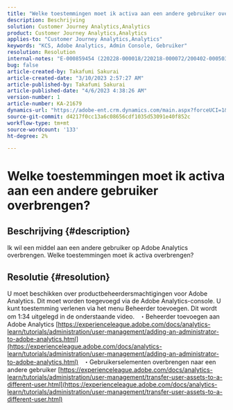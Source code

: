 ```yaml
---
title: "Welke toestemmingen moet ik activa aan een andere gebruiker overbrengen?"
description: Beschrijving
solution: Customer Journey Analytics,Analytics
product: Customer Journey Analytics,Analytics
applies-to: "Customer Journey Analytics,Analytics"
keywords: "KCS, Adobe Analytics, Admin Console, Gebruiker"
resolution: Resolution
internal-notes: "E-000859454 (220228-000018/220218-000072/200402-000503)"
bug: false
article-created-by: Takafumi Sakurai
article-created-date: "3/10/2023 2:57:27 AM"
article-published-by: Takafumi Sakurai
article-published-date: "4/6/2023 4:38:26 AM"
version-number: 1
article-number: KA-21679
dynamics-url: "https://adobe-ent.crm.dynamics.com/main.aspx?forceUCI=1&pagetype=entityrecord&etn=knowledgearticle&id=ea673245-efbe-ed11-83ff-6045bd006b3d"
source-git-commit: d4217f0cc13a6c08656cdf1035d53091e40f852c
workflow-type: tm+mt
source-wordcount: '133'
ht-degree: 2%

---
```


# Welke toestemmingen moet ik activa aan een andere gebruiker overbrengen?

## Beschrijving {#description}

Ik wil een middel aan een andere gebruiker op Adobe Analytics overbrengen. Welke toestemmingen moet ik activa overbrengen?

## Resolutie {#resolution}


U moet beschikken over productbeheerdersmachtigingen voor Adobe Analytics. Dit moet worden toegevoegd via de Adobe Analytics-console. U kunt toestemming verlenen via het menu Beheerder toevoegen. Dit wordt om 1:34 uitgelegd in de onderstaande video.
 
・Beheerder toevoegen aan Adobe Analytics
[https://experienceleague.adobe.com/docs/analytics-learn/tutorials/administration/user-management/adding-an-administrator-to-adobe-analytics.html](https://experienceleague.adobe.com/docs/analytics-learn/tutorials/administration/user-management/adding-an-administrator-to-adobe-analytics.html)
 
・Gebruikerselementen overbrengen naar een andere gebruiker
[https://experienceleague.adobe.com/docs/analytics-learn/tutorials/administration/user-management/transfer-user-assets-to-a-different-user.html](https://experienceleague.adobe.com/docs/analytics-learn/tutorials/administration/user-management/transfer-user-assets-to-a-different-user.html)
